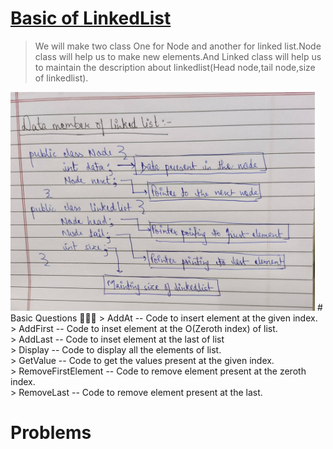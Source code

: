 # <u>Basic of LinkedList</u>
> We will make two class One for Node and another for linked list.Node class will help us to make new elements.And Linked class will help us to maintain the description about linkedlist(Head node,tail node,size of linkedlist).
<img src ="intro.jpg" alt = "Photo" height="350">
# Basic Questions 👨‍🏫🏫
> AddAt -- Code to insert element at the given index.<br>
> AddFirst -- Code to inset element at the O(Zeroth index) of list.<br>
> AddLast -- Code to inset element at the last of list<br>
> Display -- Code to display all the elements of list.<br>
> GetValue -- Code to get the values present at the given index.<br>
> RemoveFirstElement -- Code to remove element present at the zeroth index.<br>
> RemoveLast -- Code to remove element present at the last.<br>


# Problems







